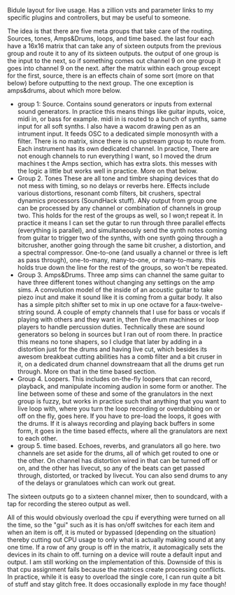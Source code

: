 Bidule layout for live usage.  Has a zillion vsts and parameter links to my specific plugins and controllers, but may be useful to someone.

The idea is that there are five meta groups that take care of the routing. Sources, tones, Amps&Drums, loops, and time based. the last four each have a 16x16 matrix that can take any of sixteen outputs from the previous group and route it to any of its sixteen outputs.  the output of one group is the input to the next, so if something comes out channel 9 on one group it goes into channel 9 on the next. after the matrix within each group except for the first, source, there is an effects chain of some sort (more on that below) before outputting to the next group.   The one exception is amps&drums, about which more below.

* group 1: Source.  Contains sound generators or inputs from external sound generators.  In practice this means things like guitar inputs, voice, midi in, or bass for example.  midi in is routed to a bunch of synths, same input for all soft synths. I also have a wacom drawing pen as an intrument input.  It feeds OSC to a dedicated simple monosynth with a filter.  There is no matrix, since there is no upstream group to route from.  Each instrument has its own dedicated channel.  In practice, There are not enough channels to run everything I want, so I moved the drum machines t the Amps section, which has extra slots.  this messes with the logic a little but works well in practice.  More on that below.  
* Group 2. Tones These are all tone and timbre shaping devices that do not mess with timing, so no delays or reverbs here.  Effects include various distortions, resonant comb filters, bit crushers, spectral dynamics processors (SoundHack stuff).  ANy output from group one can be processed by any channel or combination of channels in group two.  This holds for the rest of the groups as well, so I won;t repeat it.  In practice it means I can set the gutar to run through three parallel effects (everything is parallel), and simultaneously send the synth notes coming from guitar to trigger two of the synths, with one synth going through a bitcrusher, another going through the same bit crusher, a distortion, and a spectral compressor. One-to-one (and usually a channel or three is left as pass through), one-to-many, many-to-one, or many-to-many. this holds true down the line for the rest of the groups, so won't be repeated.
* Group 3. Amps&Drums.  Three amp sims can channel the same guitar to have three different tones without changing any settings on the amp sims. A convolution model of the inside of an acoustic guitar to take piezo inut and make it sound like it is coming from a guitar body.  It also has a simple pitch shifter set to mix in up one octave for a faux-twelve-string sound.  A couple of empty channels that I use for bass or vocals if playing with others and they want in, then five drum machines or loop players to handle percussion duties. Technically these are sound generators so belong in sources but I ran out of room there.  In practice this means no tone shapers, so I cludge that later by adding in a distortion just for the drums and having live cut, which besides its awesom breakbeat cutting abilities has a comb filter and a bit cruser in it, on a dedicated drum channel downstreaam that all the drums get run through.  More on that in the time based section.
* Group 4. Loopers.  This includes on-the-fly loopers that can record, playback, and manipulate incoming audion in some form or another.  The line between some of these and some of the granulators in the next group is fuzzy, but works in practice such that anything that you want to live loop with, where you turn the loop recording or overdubbing on or off on the fly, goes here.  If you have to pre-load the loops, it goes with the drums.  If it is always recording and playing back buffers in some form, it goes in the time based effects, where all the granulators are next to each other.
* group 5. time based.  Echoes, reverbs, and granulators all go here. two channels are set aside for the drums, all of which get routed to one or the other.  On channel has distortion wired in that can be turned off or on, and the other has livecut, so any of the beats can get passed through, distorted, or tracked by livecut.  You can also send drums to any of the delays or granulatoes which can work out great.  

The sixteen outputs go to a sixteen channel mixer, then to soundcard, with a tap for recording the stereo output as well.  

All of this would obviously overload the cpu if everything were turned on all the time, so the "gui" such as it is has on/off switches for each item and when an item is off, it is muted or bypassed (depending on the situation) thereby cutting out CPU usage to only what is actually making sound at any one time.  If a row of any group is off in the matrix, it automagically sets the devices in its chain to off.  turning on a device will route a default input and output.  I am still working on the implementation of this.  Downside of this is that cpu assignment fails because the matrices create processing conflicts.  In practice, while it is easy to overload the single core, I can run quite a bit of stuff and stay glitch free.  It does occasionally explode in my face though!
